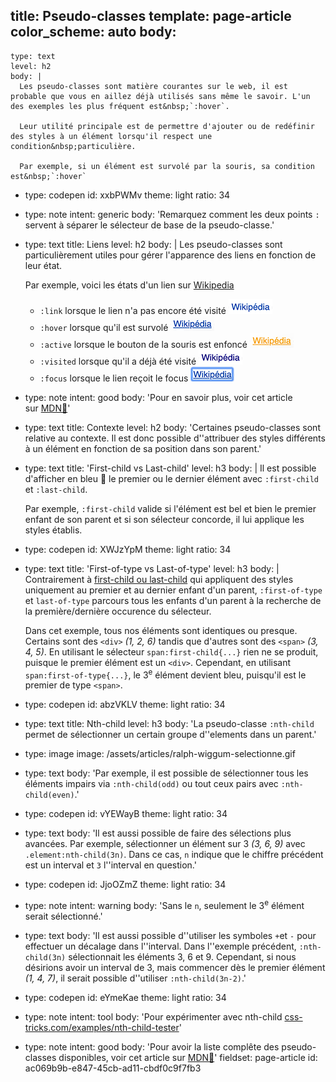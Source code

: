 title: Pseudo-classes
template: page-article
color_scheme: auto
body:
  -
    type: text
    level: h2
    body: |
      Les pseudo-classes sont matière courantes sur le web, il est probable que vous en aillez déjà utilisés sans même le savoir. L'un des exemples les plus fréquent est&nbsp;`:hover`.
      
      Leur utilité principale est de permettre d'ajouter ou de redéfinir des styles à un élément lorsqu'il respect une condition&nbsp;particulière.
      
      Par exemple, si un élément est survolé par la souris, sa condition est&nbsp;`:hover`
  -
    type: codepen
    id: xxbPWMv
    theme: light
    ratio: 34
  -
    type: note
    intent: generic
    body: 'Remarquez comment les deux points `:` servent à séparer le sélecteur de base de la&nbsp;pseudo-classe.'
  -
    type: text
    title: Liens
    level: h2
    body: |
      Les pseudo-classes sont particulièrement utiles pour gérer l'apparence des&nbsp;liens en fonction de leur&nbsp;état. 
      
      Par exemple, voici les états d'un lien sur&nbsp;[Wikipedia](https://fr.wikipedia.org/wiki/(274301)_Wikip%C3%A9dia) 
      
      - `:link` lorsque le lien n'a pas encore été&nbsp;visité ![](/assets/articles/pseudo-link-1578083525.png)
      - `:hover` lorsque qu'il est&nbsp;survolé ![](/assets/articles/pseudo-hover.png)
      - `:active` lorsque le bouton de la souris est&nbsp;enfoncé ![](/assets/articles/pseudo-active.png)
      - `:visited` lorsque qu'il a déjà été&nbsp;visité ![](/assets/articles/pseudo-visited.png)
      - `:focus` lorsque le lien reçoit le focus ![](/assets/articles/pseudo-focus.png)
  -
    type: note
    intent: good
    body: 'Pour en savoir plus, voir cet article sur&nbsp;[MDN🦖](https://developer.mozilla.org/fr/docs/Learn/CSS/Styling_text/Mise_en_forme_des_liens)'
  -
    type: text
    title: Contexte
    level: h2
    body: 'Certaines pseudo-classes sont relative au contexte. Il est donc possible d''attribuer des styles différents à un élément en fonction de sa position dans son&nbsp;parent.'
  -
    type: text
    title: 'First-child vs Last-child'
    level: h3
    body: |
      Il est possible d'afficher en bleu 🔵 le premier ou le dernier élément avec `:first-child` et&nbsp;`:last-child`. 
      
      Par exemple, `:first-child` valide si l'élément est bel et bien le premier enfant de son parent et si son sélecteur concorde, il lui applique les styles&nbsp;établis.
  -
    type: codepen
    id: XWJzYpM
    theme: light
    ratio: 34
  -
    type: text
    title: 'First-of-type vs Last-of-type'
    level: h3
    body: |
      Contrairement à [first-child ou last-child](#first-child-vs-last-child) qui appliquent des styles uniquement au premier et au dernier enfant d'un parent, `:first-of-type` et `last-of-type` parcours tous les enfants d'un parent à la recherche de la première/dernière occurence du&nbsp;sélecteur.
      
      Dans cet exemple, tous nos éléments sont identiques ou presque. Certains sont des `<div>` <em>(1, 2, 6)</em> tandis que d'autres sont des `<span>` <em>(3, 4, 5)</em>. En utilisant le sélecteur `span:first-child{...}` rien ne se produit, puisque le premier élément est un `<div>`. Cependant, en utilisant `span:first-of-type{...}`, le 3<sup>e</sup> élément devient bleu, puisqu'il est le premier de type&nbsp;`<span>`.
  -
    type: codepen
    id: abzVKLV
    theme: light
    ratio: 34
  -
    type: text
    title: Nth-child
    level: h3
    body: 'La pseudo-classe `:nth-child` permet de sélectionner un certain groupe d''elements dans un&nbsp;parent.'
  -
    type: image
    image: /assets/articles/ralph-wiggum-selectionne.gif
  -
    type: text
    body: 'Par exemple, il est possible de sélectionner tous les éléments impairs via `:nth-child(odd)` ou tout ceux pairs avec&nbsp;`:nth-child(even)`.'
  -
    type: codepen
    id: vYEWayB
    theme: light
    ratio: 34
  -
    type: text
    body: 'Il est aussi possible de faire des sélections plus avancées. Par exemple, sélectionner un élément sur 3 <em>(3, 6, 9)</em> avec `.element:nth-child(3n)`. Dans ce cas, `n` indique que le chiffre précédent est un interval et `3` l''interval en&nbsp;question.'
  -
    type: codepen
    id: JjoOZmZ
    theme: light
    ratio: 34
  -
    type: note
    intent: warning
    body: 'Sans le `n`, seulement le 3<sup>e</sup> élément serait&nbsp;sélectionné.'
  -
    type: text
    body: 'Il est aussi possible d''utiliser les symboles `+`et `-` pour effectuer un décalage dans l''interval. Dans l''exemple précédent, `:nth-child(3n)` sélectionnait les éléments 3, 6 et 9. Cependant, si nous désirions avoir un interval de 3, mais commencer dès le premier élément <em>(1, 4, 7)</em>, il serait possible d''utiliser&nbsp;`:nth-child(3n-2)`.'
  -
    type: codepen
    id: eYmeKae
    theme: light
    ratio: 34
  -
    type: note
    intent: tool
    body: 'Pour expérimenter avec nth-child [css-tricks.com/examples/nth-child-tester](https://css-tricks.com/examples/nth-child-tester/)'
  -
    type: note
    intent: good
    body: 'Pour avoir la liste complête des pseudo-classes disponibles, voir cet article sur&nbsp;[MDN🦖](https://developer.mozilla.org/fr/docs/Web/CSS/Pseudo-classes#index)'
fieldset: page-article
id: ac069b9b-e847-45cb-ad11-cbdf0c9f7fb3
